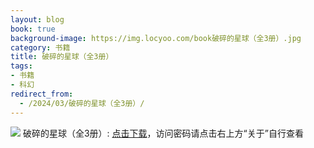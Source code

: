 ```yaml
---
layout: blog
book: true
background-image: https://img.locyoo.com/book破碎的星球（全3册）.jpg
category: 书籍
title: 破碎的星球（全3册）
tags:
- 书籍
- 科幻
redirect_from:
  - /2024/03/破碎的星球（全3册）/
---
```

![](https://img.locyoo.com/book破碎的星球（全3册）.jpg)
破碎的星球（全3册）: <a name = "ref1" href="https://url18.ctfile.com/f/50983618-1268598601-07dcc5?p=3619">点击下载</a>，访问密码请点击右上方“关于”自行查看